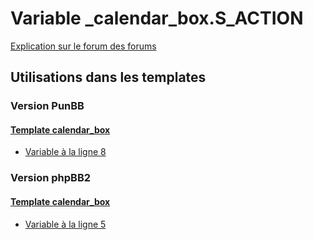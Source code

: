 # Variable _calendar_box.S_ACTION
[Explication sur le forum des forums](http://forum.forumactif.com/t294113-listing-des-variables#_calendar_box.S_ACTION)

## Utilisations dans les templates

### Version PunBB

#### [Template calendar_box](punbb/calendar_box.md)
* [Variable à la ligne 8](../punbb/calendar_box.tpl#L8)

### Version phpBB2

#### [Template calendar_box](subsilver/calendar_box.md)
* [Variable à la ligne 5](../subsilver/calendar_box.tpl#L5)